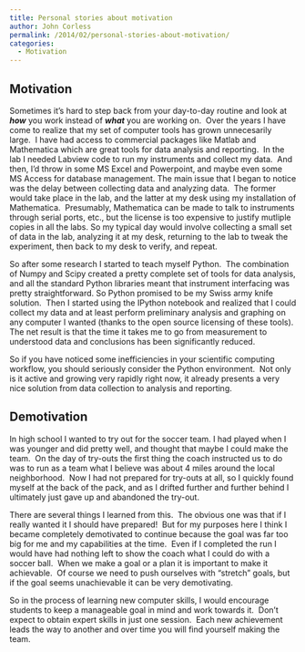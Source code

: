 ```yaml
---
title: Personal stories about motivation
author: John Corless
permalink: /2014/02/personal-stories-about-motivation/
categories:
  - Motivation
---
```

## Motivation

Sometimes it&#8217;s hard to step back from your day-to-day routine and look at ***how*** you work instead of ***what*** you are working on.  Over the years I have come to realize that my set of computer tools has grown unnecesarily large.  I have had access to commercial packages like Matlab and Mathematica which are great tools for data analysis and reporting.  In the lab I needed Labview code to run my instruments and collect my data.  And then, I&#8217;d throw in some MS Excel and Powerpoint, and maybe even some MS Access for database management. The main issue that I began to notice was the delay between collecting data and analyzing data.  The former would take place in the lab, and the latter at my desk using my installation of Mathematica.  Presumably, Mathematica can be made to talk to instruments through serial ports, etc., but the license is too expensive to justify mutliple copies in all the labs. So my typical day would involve collecting a small set of data in the lab, analyzing it at my desk, returning to the lab to tweak the experiment, then back to my desk to verify, and repeat.

So after some research I started to teach myself Python.  The combination of Numpy and Scipy created a pretty complete set of tools for data analysis, and all the standard Python libraries meant that instrument interfacing was pretty straightforward. So Python promised to be my Swiss army knife solution.  Then I started using the IPython notebook and realized that I could collect my data and at least perform preliminary analysis and graphing on any computer I wanted (thanks to the open source licensing of these tools).  The net result is that the time it takes me to go from measurement to understood data and conclusions has been significantly reduced.

So if you have noticed some inefficiencies in your scientific computing workflow, you should seriously consider the Python environment.  Not only is it active and growing very rapidly right now, it already presents a very nice solution from data collection to analysis and reporting.

## Demotivation

In high school I wanted to try out for the soccer team. I had played when I was younger and did pretty well, and thought that maybe I could make the team.  On the day of try-outs the first thing the coach instructed us to do was to run as a team what I believe was about 4 miles around the local neighborhood.  Now I had not prepared for try-outs at all, so I quickly found myself at the back of the pack, and as I drifted further and further behind I ultimately just gave up and abandoned the try-out.

There are several things I learned from this.  The obvious one was that if I really wanted it I should have prepared!  But for my purposes here I think I became completely demotivated to continue because the goal was far too big for me and my capabilities at the time.  Even if I completed the run I would have had nothing left to show the coach what I could do with a soccer ball.  When we make a goal or a plan it is important to make it achievable.  Of course we need to push ourselves with &#8220;stretch&#8221; goals, but if the goal seems unachievable it can be very demotivating.

So in the process of learning new computer skills, I would encourage students to keep a manageable goal in mind and work towards it.  Don&#8217;t expect to obtain expert skills in just one session.  Each new achievement leads the way to another and over time you will find yourself making the team.
